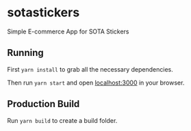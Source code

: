 # sotastickers

Simple E-commerce App for SOTA Stickers


## Running

First `yarn install` to grab all the necessary dependencies. 

Then run `yarn start` and open <localhost:3000> in your browser.

## Production Build

Run `yarn build` to create a build folder.
